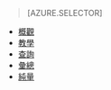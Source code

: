 > [AZURE.SELECTOR]
- [概觀](../articles/application-insights/app-analytics.md)
- [教學](../articles/application-insights/app-analytics-tour.md)
- [查詢](../articles/application-insights/app-analytics-queries.md)
- [彙總](../articles/application-insights/app-analytics-aggregations.md)
- [純量](../articles/application-insights/app-analytics-scalars.md)

<!---HONumber=AcomDC_0309_2016-->